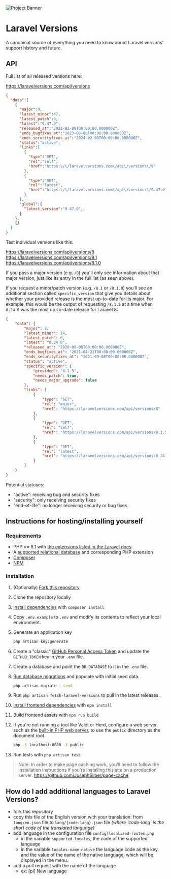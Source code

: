 ![Project Banner](https://raw.githubusercontent.com/tighten/laravelversions/main/banner.png)
# Laravel Versions

A canonical source of everything you need to know about Laravel versions' support history and future.

## API

Full list of all released versions here:

https://laravelversions.com/api/versions

```json
{
  "data":[
    {
      "major":9,
      "latest_minor":47,
      "latest_patch":0,
      "latest":"9.47.0",
      "released_at":"2022-02-08T00:00:00.000000Z",
      "ends_bugfixes_at":"2023-08-08T00:00:00.000000Z",
      "ends_securityfixes_at":"2024-02-08T00:00:00.000000Z",
      "status":"active",
      "links":[
        {
          "type":"GET",
          "rel":"self",
          "href":"https:\/\/laravelversions.com\/api\/versions\/9"
        },
        {
          "type":"GET",
          "rel":"latest",
          "href":"https:\/\/laravelversions.com\/api\/versions\/9.47.0"
        }
      ],
      "global":{
        "latest_version":"9.47.0",
      }
    },
    {}
  ]
}
```

Test individual versions like this:

https://laravelversions.com/api/versions/8
https://laravelversions.com/api/versions/8.1
https://laravelversions.com/api/versions/8.1.0

If you pass a major version (e.g. `/8`) you'll only see information about that major version, just like its entry in the full list (as seen above).

If you request a minor/patch version (e.g. `/8.1` or `/8.1.0`) you'll see an additional section called `specific_version` that give you details about whether your provided release is the most up-to-date for its major. For example, this would be the output of requesting `/8.1.5` at a time when `8.24.0` was the most up-to-date release for Laravel 8:

```json
{
    "data": {
        "major": 8,
        "latest_minor": 24,
        "latest_patch": 0,
        "latest": "8.24.0",
        "released_at": "2020-09-08T00:00:00.000000Z",
        "ends_bugfixes_at": "2021-04-21T00:00:00.000000Z",
        "ends_securityfixes_at": "2021-09-08T00:00:00.000000Z",
        "status": "active",
        "specific_version": {
            "provided": "8.1.5",
            "needs_patch": true,
            "needs_major_upgrade": false
        },
        "links": [
            {
                "type": "GET",
                "rel": "major",
                "href": "https://laravelversions.com/api/versions/8"
            },
            {
                "type": "GET",
                "rel": "self",
                "href": "https://laravelversions.com/api/versions/8.1.5"
            },
            {
                "type": "GET",
                "rel": "latest",
                "href": "https://laravelversions.com/api/versions/8.24.0"
            }
        ]
    }
}
```

Potential statuses:

- "active": receiving bug and security fixes
- "security": only receiving security fixes
- "end-of-life": no longer receiving security or bug fixes


## Instructions for hosting/installing yourself
### Requirements

* PHP >= 8.1 with [the extensions listed in the Laravel docs](https://laravel.com/docs/9.x/deployment#server-requirements)
* A [supported relational database](http://laravel.com/docs/9.x/database#introduction) and corresponding PHP extension
* [Composer](https://getcomposer.org/download/)
* [NPM](https://nodejs.org/)

### Installation

1. (Optionally) [Fork this repository](https://help.github.com/articles/fork-a-repo/)
1. Clone the repository locally
1. [Install dependencies](https://getcomposer.org/doc/01-basic-usage.md#installing-dependencies) with `composer install`
1. Copy `.env.example` to `.env` and modify its contents to reflect your local environment.
1. Generate an application key

    ```bash
    php artisan key:generate
    ```
1. Create a "classic" [GitHub Personal Access Token](https://github.com/settings/tokens) and update the  `GITHUB_TOKEN` key in your `.env` file.
1. Create a database and point the `DB_DATABASE` to it in the `.env` file.
1. [Run database migrations](http://laravel.com/docs/9.x/migrations#running-migrations) and populate with initial seed data.

    ```bash
    php artisan migrate --seed
    ```
1. Run `php artisan fetch-laravel-versions` to pull in the latest releases.
1. [Install frontend dependencies](https://docs.npmjs.com/cli/install) with `npm install`
1. Build frontend assets with `npm run build`
1. If you're not running a tool like Valet or Herd, configure a web server, such as the [built-in PHP web server](http://php.net/manual/en/features.commandline.webserver.php), to use the `public` directory as the document root.

    ```bash
    php -S localhost:8080 -t public
    ```
1. Run tests with `php artisan test`.

> Note: In order to make page caching work, you'll need to follow the installation instructions if you're installing this site on a production server. https://github.com/JosephSilber/page-cache

## How do I add additional languages to Laravel Versions?

* fork this repository
* copy this file of the English version with your translation: from `lang/en.json` file to `lang/{code-lang}.json` file
  _(where 'code-lang' is the short code of the translated language)_
* add language in the configuration file ```config/localized-routes.php```
    - in the variable `supported-locales`, the code of the supported language
    - in the variable `locales-name-native` the language code as the key, and the value of the name of the native language, which will be displayed in the menu.
* add a pull request with the name of the language
    * ex: [pl] New language
